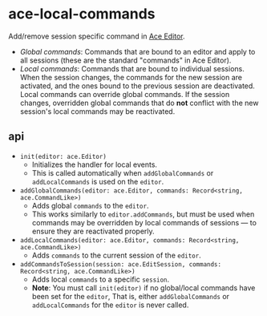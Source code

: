 # ace-local-commands

Add/remove session specific command in [Ace Editor](https://ace.c9.io/).

- *Global commands*: Commands that are bound to an editor and apply to all sessions (these are the standard "commands" in Ace Editor).
- *Local commands*: Commands that are bound to individual sessions. When the session changes, the commands for the new session are activated, and the ones bound to the previous session are deactivated.  
  Local commands can override global commands. If the session changes, overridden global commands that do **not** conflict with the new session's local commands may be reactivated.

## api

- `init(editor: ace.Editor)`
   - Initializes the handler for local events.
   - This is called automatically when `addGlobalCommands` or `addLocalCommands` is used on the `editor`.
- `addGlobalCommands(editor: ace.Editor, commands: Record<string, ace.CommandLike>)`
   - Adds global `commands` to the `editor`.
   - This works similarly to `editor.addCommands`, but must be used when commands may be overridden by local commands of sessions — to ensure they are reactivated properly.
- `addLocalCommands(editor: ace.Editor, commands: Record<string, ace.CommandLike>)`
   - Adds `commands` to the current session of the `editor`.
- `addCommandsToSession(session: ace.EditSession, commands: Record<string, ace.CommandLike>)`
   - Adds local `commands` to a specific `session`.
   - **Note**: You must call `init(editor)` if no global/local commands have been set for the `editor`, That is, either `addGlobalCommands` or `addLocalCommands` for the `editor` is never called. 